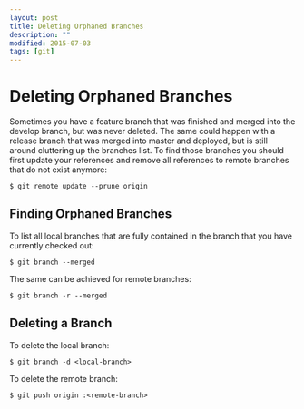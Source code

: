 ```yaml
---
layout: post
title: Deleting Orphaned Branches
description: ""
modified: 2015-07-03
tags: [git]
---
```


Deleting Orphaned Branches
==========================

Sometimes you have a feature branch that was finished and merged into the develop branch, but was never deleted. The same could happen with a release branch that was merged into master and deployed, but is still around cluttering up the branches list. To find those branches you should first update your references and remove all references to remote branches that do not exist anymore:

    $ git remote update --prune origin


Finding Orphaned Branches
-------------------------

To list all local branches that are fully contained in the branch that you have currently checked out:

    $ git branch --merged

The same can be achieved for remote branches:

    $ git branch -r --merged


Deleting a Branch
-----------------

To delete the local branch:

    $ git branch -d <local-branch>

To delete the remote branch:

    $ git push origin :<remote-branch>
